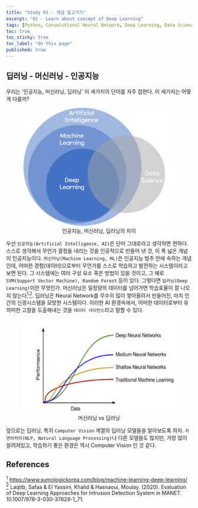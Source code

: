 ```yaml
---
title: "Study 01 - 개념 짚고가기"
excerpt: "01 - Learn about concept of Deep Learning"
tags: [Python, Convolutional Neural Network, Deep Learning, Data Science]
toc: true
toc_sticky: true
toc_label: "On this page"
published: true
---
```


## 딥러닝 - 머신러닝 - 인공지능
우리는 '인공지능, 머신러닝, 딥러닝' 이 세가지의 단어를 자주 접한다. 이 세가지는 어떻게 다를까?

<center>
	<figure> <img src="/Images/Study/ai.png" alt="AI, ML, DLArtificial Intelligence" style="height:320px"/>
    <figcaption>인공지능, 머신러닝, 딥러닝의 차이</figcaption>
    </figure>
</center>

우선 `인공지능(Artificial Intelligence, AI)`은 단어 그대로라고 생각하면 편하다. 스스로 생각해서 무언가 결정을 내리는 것을 인공적으로 만들어 낸 것, 이 폭 넓은 개념이 인공지능이다.
`머신러닝(Machine Learning, ML)`은 인공지능 범주 안에 속하는 개념인데, 어떠한 경험(데이터)으로부터 무언가를 스스로 학습하고 발전하는 시스템이라고 보면 된다.
그 시스템에는 여러 구성 요소 혹은 방법이 있을 것이고, 그 예로 `SVM(Support Vector Machine), Random Forest` 등이 있다.
그렇다면 `딥러닝(Deep Learning)`이란 무엇인가. 머신러닝은 일정량의 데이터를 넘어가면 학습효율이 잘 나오지 않는다[<sup id="fn1-back">1</sup>](#fn1)<sup>,</sup>[<sup id="fn2-back">2</sup>](#fn2).
딥러닝은 Neural Network를 무수히 많이 쌓아올려서 만들어진, 마치 인간의 신경시스템을 모방한 시스템이다. 이러한 AI 환경속에서, 어떠한 데이터로부터 유의미한 고찰을 도출해내는 것을 `데이터 사이언스`라고 말할 수 있다.

<center>
	<figure> <img src="/Images/Study/study01_02.png" alt="ML vs DL" />
    <figcaption>머신러닝 vs 딥러닝</figcaption>
    </figure>
</center>

앞으로는 딥러닝, 특히 `Computer Vision` 계열의 딥러닝 모델들을 알아보도록 하자. `자연어처리(NLP, Natural Language Processing)`나 다른 모델들도 많지만, 가장 많이 알려져있고, 학습하기 좋은 환경은 역시 Computer Vision 인 것 같다.

## References
[<sup id="fn1">1</sup>](#fn1-back) <https://www.sumologickorea.com/blog/machine-learning-deep-learning/>  
[<sup id="fn2">2</sup>](#fn2-back) Laqtib, Safaa & El Yassini, Khalid & Hasnaoui, Moulay. (2020). Evaluation of Deep Learning Approaches for Intrusion Detection System in MANET. 10.1007/978-3-030-37629-1_71.
